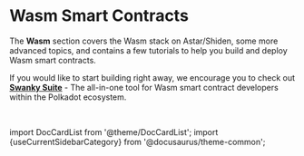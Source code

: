 # Wasm Smart Contracts

The **Wasm** section covers the Wasm stack on Astar/Shiden, some more advanced topics, and contains a few tutorials to help you build and deploy Wasm smart contracts.

If you would like to start building right away, we encourage you to check out [**Swanky Suite**](./swanky-suite) - The all-in-one tool for Wasm smart contract developers within the Polkadot ecosystem.

<br/>

import DocCardList from '@theme/DocCardList';
import {useCurrentSidebarCategory} from '@docusaurus/theme-common';

<DocCardList items={useCurrentSidebarCategory().items}/>
